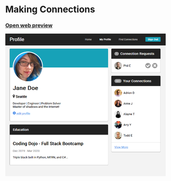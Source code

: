 # Making Connections

### [Open web preview ](https://html-preview.github.io/?url=https://github.com/ahmadlatif1/Axsos/blob/main/Web_fundamentals/Javascript/MakingConnections/index.html)

![alt text](image.png)